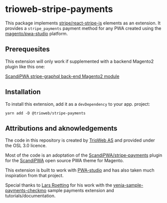 # trioweb-stripe-payments

This package implements [stripe/react-stripe-js](https://github.com/stripe/react-stripe-js) elements as an extension.
It provides a `stripe_payments` payment method for any PWA created using the [magento/pwa-studio](https://github.com/magento/pwa-studio) platform.

## Prerequesites

This extension will only work if supplemented with a backend Magento2 plugin like this one:

[ScandiPWA stripe-graphql back-end Magento2 module](https://github.com/scandipwa/stripe-graphql)


## Installation

To install this extension, add it as a `devDependency` to your app.
project:

`yarn add -D @trioweb/stripe-payments`

## Attributions and aknowledgements

The code in this repository is created by [TrioWeb AS](https://github.com/TrioWebAS) and provided under the OSL 3.0 licence.

Most of the code is an adoptation of the [ScandiPWA/stripe-payments](https://github.com/scandipwa/stripe-payments/) plugin for the [ScandiPWA](https://scandipwa.com/) open source PWA theme for Magento.

This extension is built to work with [PWA-studio](https://github.com/magento/pwa-studio) and has also taken much inspiration from that project.

Special thanks to [Lars Roetting](https://github.com/larsroettig) for his work with the [venia-sample-payments-checkmo](https://github.com/magento/pwa-studio/tree/develop/packages/extensions/venia-sample-payments-checkmo) sample payments extension and tutorials/documentation.
